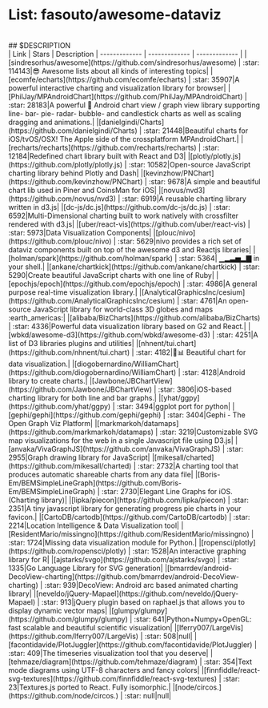 # List: fasouto/awesome-dataviz 
<br>
## $DESCRIPTION
<br>
| Link  | Stars   | Description
| ------------- | ------------- | ------------- |
|[sindresorhus/awesome](https://github.com/sindresorhus/awesome) | :star: 114143|😎 Awesome lists about all kinds of interesting topics|
|[ecomfe/echarts](https://github.com/ecomfe/echarts) | :star: 35907|A powerful interactive charting and visualization library for browser|
|[PhilJay/MPAndroidChart](https://github.com/PhilJay/MPAndroidChart) | :star: 28183|A powerful 🚀 Android chart view / graph view library supporting line- bar- pie- radar- bubble- and candlestick charts as well as scaling dragging and animations.|
|[danielgindi/Charts](https://github.com/danielgindi/Charts) | :star: 21448|Beautiful charts for iOS/tvOS/OSX! The Apple side of the crossplatform MPAndroidChart.|
|[recharts/recharts](https://github.com/recharts/recharts) | :star: 12184|Redefined chart library built with React and D3|
|[plotly/plotly.js](https://github.com/plotly/plotly.js) | :star: 10582|Open-source JavaScript charting library behind Plotly and Dash|
|[kevinzhow/PNChart](https://github.com/kevinzhow/PNChart) | :star: 9678|A simple and beautiful chart lib used in Piner and CoinsMan for iOS|
|[novus/nvd3](https://github.com/novus/nvd3) | :star: 6919|A reusable charting library written in d3.js|
|[dc-js/dc.js](https://github.com/dc-js/dc.js) | :star: 6592|Multi-Dimensional charting built to work natively with crossfilter rendered with d3.js|
|[uber/react-vis](https://github.com/uber/react-vis) | :star: 5973|Data Visualization Components|
|[plouc/nivo](https://github.com/plouc/nivo) | :star: 5629|nivo provides a rich set of dataviz components built on top of the awesome d3 and Reactjs libraries|
|[holman/spark](https://github.com/holman/spark) | :star: 5364| ▁▂▃▅▂▇ in your shell.|
|[ankane/chartkick](https://github.com/ankane/chartkick) | :star: 5290|Create beautiful JavaScript charts with one line of Ruby|
|[epochjs/epoch](https://github.com/epochjs/epoch) | :star: 4986|A general purpose real-time visualization library.|
|[AnalyticalGraphicsInc/cesium](https://github.com/AnalyticalGraphicsInc/cesium) | :star: 4761|An open-source JavaScript library for world-class 3D globes and maps :earth_americas:|
|[alibaba/BizCharts](https://github.com/alibaba/BizCharts) | :star: 4336|Powerful data visualization library based on G2 and React.|
|[wbkd/awesome-d3](https://github.com/wbkd/awesome-d3) | :star: 4251|A list of D3 libraries plugins and utilities|
|[nhnent/tui.chart](https://github.com/nhnent/tui.chart) | :star: 4182|🍞📊 Beautiful chart for data visualization.|
|[diogobernardino/WilliamChart](https://github.com/diogobernardino/WilliamChart) | :star: 4128|Android library to create charts.|
|[Jawbone/JBChartView](https://github.com/Jawbone/JBChartView) | :star: 3806|iOS-based charting library for both line and bar graphs.|
|[yhat/ggpy](https://github.com/yhat/ggpy) | :star: 3494|ggplot port for python|
|[gephi/gephi](https://github.com/gephi/gephi) | :star: 3404|Gephi - The Open Graph Viz Platform|
|[markmarkoh/datamaps](https://github.com/markmarkoh/datamaps) | :star: 3219|Customizable SVG map visualizations for the web in a single Javascript file using D3.js|
|[anvaka/VivaGraphJS](https://github.com/anvaka/VivaGraphJS) | :star: 2955|Graph drawing library for JavaScript|
|[mikesall/charted](https://github.com/mikesall/charted) | :star: 2732|A charting tool that produces automatic shareable charts from any data file|
|[Boris-Em/BEMSimpleLineGraph](https://github.com/Boris-Em/BEMSimpleLineGraph) | :star: 2730|Elegant Line Graphs for iOS. (Charting library)|
|[lipka/piecon](https://github.com/lipka/piecon) | :star: 2351|A tiny javascript library for generating progress pie charts in your favicon.|
|[CartoDB/cartodb](https://github.com/CartoDB/cartodb) | :star: 2214|Location Intelligence & Data Visualization tool|
|[ResidentMario/missingno](https://github.com/ResidentMario/missingno) | :star: 1724|Missing data visualization module for Python.|
|[ropensci/plotly](https://github.com/ropensci/plotly) | :star: 1528|An interactive graphing library for R|
|[ajstarks/svgo](https://github.com/ajstarks/svgo) | :star: 1335|Go Language Library for SVG generation|
|[bmarrdev/android-DecoView-charting](https://github.com/bmarrdev/android-DecoView-charting) | :star: 939|DecoView: Android arc based animated charting library|
|[neveldo/jQuery-Mapael](https://github.com/neveldo/jQuery-Mapael) | :star: 913|jQuery plugin based on raphael.js that allows you to display dynamic vector maps|
|[glumpy/glumpy](https://github.com/glumpy/glumpy) | :star: 641|Python+Numpy+OpenGL: fast scalable and beautiful scientific visualization|
|[lferry007/LargeVis](https://github.com/lferry007/LargeVis) | :star: 508|null|
|[facontidavide/PlotJuggler](https://github.com/facontidavide/PlotJuggler) | :star: 409|The timeseries visualization tool that you deserve|
|[tehmaze/diagram](https://github.com/tehmaze/diagram) | :star: 354|Text mode diagrams using UTF-8 characters and fancy colors|
|[finnfiddle/react-svg-textures](https://github.com/finnfiddle/react-svg-textures) | :star: 23|Textures.js ported to React. Fully isomorphic.|
|[node/circos.](https://github.com/node/circos.) | :star: null|null|
